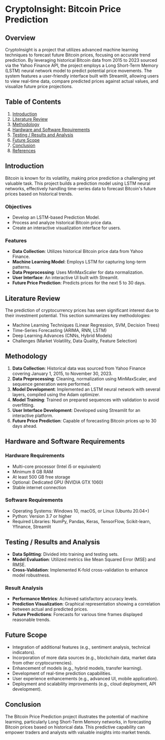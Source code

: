 # CryptoInsight: Bitcoin Price Prediction

## Overview
CryptoInsight is a project that utilizes advanced machine learning techniques to forecast future Bitcoin prices, focusing on accurate trend prediction. By leveraging historical Bitcoin data from 2015 to 2023 sourced via the Yahoo Finance API, the project employs a Long Short-Term Memory (LSTM) neural network model to predict potential price movements. The system features a user-friendly interface built with Streamlit, allowing users to view real-time data, compare predicted prices against actual values, and visualize future price projections.

## Table of Contents
1. [Introduction](#introduction)
2. [Literature Review](#literature-review)
3. [Methodology](#methodology)
4. [Hardware and Software Requirements](#hardware-and-software-requirements)
5. [Testing / Results and Analysis](#testing-results-and-analysis)
6. [Future Scope](#future-scope)
7. [Conclusion](#conclusion)
8. [References](#references)

## Introduction
Bitcoin is known for its volatility, making price prediction a challenging yet valuable task. This project builds a prediction model using LSTM neural networks, effectively handling time-series data to forecast Bitcoin's future prices based on historical trends.

### Objectives
- Develop an LSTM-based Prediction Model.
- Process and analyze historical Bitcoin price data.
- Create an interactive visualization interface for users.

### Features
- **Data Collection**: Utilizes historical Bitcoin price data from Yahoo Finance.
- **Machine Learning Model**: Employs LSTM for capturing long-term patterns.
- **Data Preprocessing**: Uses MinMaxScaler for data normalization.
- **User Interface**: An interactive UI built with Streamlit.
- **Future Price Prediction**: Predicts prices for the next 5 to 30 days.

## Literature Review
The prediction of cryptocurrency prices has seen significant interest due to their investment potential. This section summarizes key methodologies:
- Machine Learning Techniques (Linear Regression, SVM, Decision Trees)
- Time-Series Forecasting (ARIMA, RNN, LSTM)
- Deep Learning Advances (CNNs, Hybrid Models)
- Challenges (Market Volatility, Data Quality, Feature Selection)

## Methodology
1. **Data Collection**: Historical data was sourced from Yahoo Finance covering January 1, 2015, to November 30, 2023.
2. **Data Preprocessing**: Cleaning, normalization using MinMaxScaler, and sequence generation were performed.
3. **Model Development**: Implemented an LSTM neural network with several layers, compiled using the Adam optimizer.
4. **Model Training**: Trained on prepared sequences with validation to avoid overfitting.
5. **User Interface Development**: Developed using Streamlit for an interactive platform.
6. **Future Price Prediction**: Capable of forecasting Bitcoin prices up to 30 days ahead.

## Hardware and Software Requirements

### Hardware Requirements
- Multi-core processor (Intel i5 or equivalent)
- Minimum 8 GB RAM
- At least 500 GB free storage
- Optional: Dedicated GPU (NVIDIA GTX 1060)
- Stable internet connection

### Software Requirements
- Operating Systems: Windows 10, macOS, or Linux (Ubuntu 20.04+)
- Python: Version 3.7 or higher
- Required Libraries: NumPy, Pandas, Keras, TensorFlow, Scikit-learn, Yfinance, Streamlit

## Testing / Results and Analysis
- **Data Splitting**: Divided into training and testing sets.
- **Model Evaluation**: Utilized metrics like Mean Squared Error (MSE) and RMSE.
- **Cross-Validation**: Implemented K-fold cross-validation to enhance model robustness.

### Result Analysis
- **Performance Metrics**: Achieved satisfactory accuracy levels.
- **Prediction Visualization**: Graphical representation showing a correlation between actual and predicted prices.
- **Future Predictions**: Forecasts for various time frames displayed reasonable trends.

## Future Scope
- Integration of additional features (e.g., sentiment analysis, technical indicators).
- Incorporation of more data sources (e.g., blockchain data, market data from other cryptocurrencies).
- Enhancement of models (e.g., hybrid models, transfer learning).
- Development of real-time prediction capabilities.
- User experience enhancements (e.g., advanced UI, mobile application).
- Deployment and scalability improvements (e.g., cloud deployment, API development).

## Conclusion
The Bitcoin Price Prediction project illustrates the potential of machine learning, particularly Long Short-Term Memory networks, in forecasting Bitcoin prices based on historical data. This predictive capability can empower traders and analysts with valuable insights into market trends.
